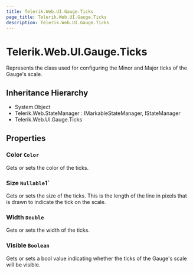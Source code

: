 ```yaml
---
title: Telerik.Web.UI.Gauge.Ticks
page_title: Telerik.Web.UI.Gauge.Ticks
description: Telerik.Web.UI.Gauge.Ticks
---
```


# Telerik.Web.UI.Gauge.Ticks

Represents the class used for configuring the Minor and Major ticks of the Gauge's scale.

## Inheritance Hierarchy

* System.Object
* Telerik.Web.StateManager : IMarkableStateManager, IStateManager
* Telerik.Web.UI.Gauge.Ticks

## Properties

###  Color `Color`

Gets or sets the color of the ticks.

###  Size `Nullable`1`

Gets or sets the size of the ticks. 
            This is the length of the line in pixels that is drawn to indicate the tick on the scale.

###  Width `Double`

Gets or sets the width of the ticks.

###  Visible `Boolean`

Gets or sets a bool value indicating whether the ticks of the Gauge's scale will be visible.

